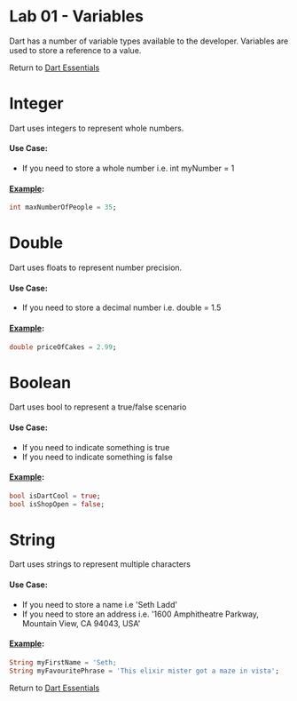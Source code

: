# Lab 01 - Variables

Dart has a number of variable types available to the developer.
Variables are used to store a reference to a value.

Return to [Dart Essentials](https://github.com/rosera/flutter_workshop/tree/main/dart)

# Integer 

Dart uses integers to represent whole numbers.

#### Use Case:

* If you need to store a whole number i.e. int myNumber = 1

#### [Example](https://github.com/rosera/flutter_workshop/blob/main/dart/lab01/hello-integer.dart): 
```dart
int maxNumberOfPeople = 35;
```

# Double 

Dart uses floats to represent number precision.

#### Use Case:

* If you need to store a decimal number i.e. double = 1.5 

#### [Example](https://github.com/rosera/flutter_workshop/blob/main/dart/lab01/hello-double.dart): 
```dart
double priceOfCakes = 2.99;
```

# Boolean 

Dart uses bool to represent a true/false scenario

#### Use Case:

* If you need to indicate something is true 
* If you need to indicate something is false 

#### [Example](https://github.com/rosera/flutter_workshop/blob/main/dart/lab01/hello-bool.dart): 

```dart
bool isDartCool = true;
bool isShopOpen = false;
```

# String

Dart uses strings to represent multiple characters

#### Use Case:

* If you need to store a name i.e 'Seth Ladd'
* If you need to store an address i.e. '1600 Amphitheatre Parkway, Mountain View, CA 94043, USA'

#### [Example](https://github.com/rosera/flutter_workshop/blob/main/dart/lab01/hello-string.dart): 

```dart
String myFirstName = 'Seth;
String myFavouritePhrase = 'This elixir mister got a maze in vista';
```


Return to [Dart Essentials](https://github.com/rosera/flutter_workshop/tree/main/dart)
